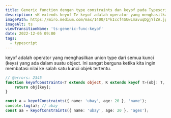 ```yaml
---
title: Generic function dengan type constraints dan keyof pada Typescript
description: <K extends keyof T> keyof adalah operator yang menghasilkan union type dari semua kunci (keys) yang ada dalam suatu object. Ini sangat berguna ketika kita ingin membatasi nilai ke salah satu kunci objek tertentu.
imagePath: https://miro.medium.com/max/1400/1*kIccf4SUwLmavuqDgjYlZA.jpeg
imageAlt: ts
viewTransitionName: 'ts-generic-func-keyof'
date: 2022-12-05 09:00
tags:
  - typescript
---
```


keyof adalah operator yang menghasilkan union type dari semua kunci (keys) yang ada dalam suatu object. Ini sangat berguna ketika kita ingin membatasi nilai ke salah satu kunci objek tertentu.

```ts twoslash
// @errors: 2345
function keyofConstraints<T extends object, K extends keyof T>(obj: T, key: K) {
	return obj[key];
}

const a = keyofConstraints({ name: 'ubay', age: 20 }, 'name');
console.log(a); // ubay
const aa = keyofConstraints({ name: 'ubay', age: 20 }, 'ages');
```
